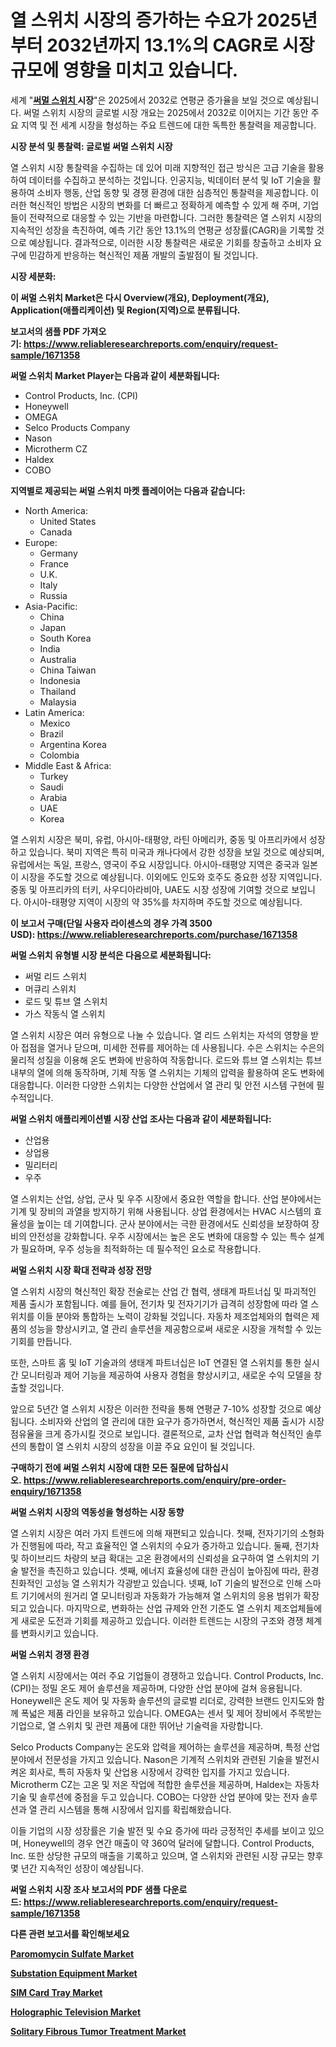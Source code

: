 <p><h1>열 스위치 시장의 증가하는 수요가 2025년부터 2032년까지 13.1%의 CAGR로 시장 규모에 영향을 미치고 있습니다.</h1></p><p>세계 "<strong><a href="https://www.reliableresearchreports.com/thermal-switches-r1671358?utm_campaign=105&utm_medium=8&utm_source=Github&utm_content=ia&utm_term=07032025&utm_id=thermal-switches">써멀 스위치&nbsp;</a></strong><strong>시장</strong>"은 2025에서 2032로 연평균 증가율을 보일 것으로 예상됩니다. 써멀 스위치 시장의 글로벌 시장 개요는 2025에서 2032로 이어지는 기간 동안 주요 지역 및 전 세계 시장을 형성하는 주요 트렌드에 대한 독특한 통찰력을 제공합니다.</p>
<p><strong>시장 분석 및 통찰력: 글로벌 써멀 스위치 시장</strong></p>
<p><p>열 스위치 시장 통찰력을 수집하는 데 있어 미래 지향적인 접근 방식은 고급 기술을 활용하여 데이터를 수집하고 분석하는 것입니다. 인공지능, 빅데이터 분석 및 IoT 기술을 활용하여 소비자 행동, 산업 동향 및 경쟁 환경에 대한 심층적인 통찰력을 제공합니다. 이러한 혁신적인 방법은 시장의 변화를 더 빠르고 정확하게 예측할 수 있게 해 주며, 기업들이 전략적으로 대응할 수 있는 기반을 마련합니다. 그러한 통찰력은 열 스위치 시장의 지속적인 성장을 촉진하여, 예측 기간 동안 13.1%의 연평균 성장률(CAGR)을 기록할 것으로 예상됩니다. 결과적으로, 이러한 시장 통찰력은 새로운 기회를 창출하고 소비자 요구에 민감하게 반응하는 혁신적인 제품 개발의 출발점이 될 것입니다.</p><a href="%7CAUTHORITHY_DOMAIN_URL%7C?utm_campaign=105&utm_medium=8&utm_source=Github&utm_content=ia&utm_term=07032025&utm_id=thermal-switches"></a></p>
<p><strong>시장 세분화:</strong></p>
<p><strong>이 써멀 스위치 Market은 다시 Overview(개요), Deployment(개요), Application(애플리케이션) 및 Region(지역)으로 분류됩니다.</strong></p>
<p><strong>보고서의 샘플 PDF 가져오기:&nbsp;<a href="https://www.reliableresearchreports.com/enquiry/request-sample/1671358?utm_campaign=105&utm_medium=8&utm_source=Github&utm_content=ia&utm_term=07032025&utm_id=thermal-switches">https://www.reliableresearchreports.com/enquiry/request-sample/1671358</a></strong><strong></strong></p>
<p><strong>써멀 스위치 Market Player는 다음과 같이 세분화됩니다:</strong></p>
<p><ul><li>Control Products, Inc. (CPI)</li><li>Honeywell</li><li>OMEGA</li><li>Selco Products Company</li><li>Nason</li><li>Microtherm CZ</li><li>Haldex</li><li>COBO</li></ul></p>
<p><strong>지역별로 제공되는 써멀 스위치 마켓 플레이어는 다음과 같습니다:</strong></p>
<p><ul>
    <li>
        North America:
        <ul>
            <li>United States</li>
            <li>Canada</li>
        </ul>
    </li>
    <li>
        Europe:
        <ul>
            <li>Germany</li>
            <li>France</li>
            <li>U.K.</li>
            <li>Italy</li>
            <li>Russia</li>
        </ul>
    </li>
    <li>
        Asia-Pacific:
        <ul>
            <li>China</li>
            <li>Japan</li>
            <li>South Korea</li>
            <li>India</li>
            <li>Australia</li>
            <li>China Taiwan</li>
            <li>Indonesia</li>
            <li>Thailand</li>
            <li>Malaysia</li>
        </ul>
    </li>
    <li>
        Latin America:
        <ul>
            <li>Mexico</li>
            <li>Brazil</li>
            <li>Argentina Korea</li>
            <li>Colombia</li>
        </ul>
    </li>
    <li>
        Middle East & Africa:
        <ul>
            <li>Turkey</li>
            <li>Saudi</li>
            <li>Arabia</li>
            <li>UAE</li>
            <li>Korea</li>
        </ul>
    </li>
    </ul></p>
<p><p>열 스위치 시장은 북미, 유럽, 아시아-태평양, 라틴 아메리카, 중동 및 아프리카에서 성장하고 있습니다. 북미 지역은 특히 미국과 캐나다에서 강한 성장을 보일 것으로 예상되며, 유럽에서는 독일, 프랑스, 영국이 주요 시장입니다. 아시아-태평양 지역은 중국과 일본이 시장을 주도할 것으로 예상됩니다. 이외에도 인도와 호주도 중요한 성장 지역입니다. 중동 및 아프리카의 터키, 사우디아라비아, UAE도 시장 성장에 기여할 것으로 보입니다. 아시아-태평양 지역이 시장의 약 35%를 차지하며 주도할 것으로 예상됩니다.</p></p>
<p><strong>이 보고서 구매(단일 사용자 라이센스의 경우 가격 3500 USD):&nbsp;<a href="https://www.reliableresearchreports.com/purchase/1671358?utm_campaign=105&utm_medium=8&utm_source=Github&utm_content=ia&utm_term=07032025&utm_id=thermal-switches">https://www.reliableresearchreports.com/purchase/1671358</a></strong></p>
<p><strong>써멀 스위치 유형별 시장 분석은 다음으로 세분화됩니다:</strong></p>
<p><ul><li>써멀 리드 스위치</li><li>머큐리 스위치</li><li>로드 및 튜브 열 스위치</li><li>가스 작동식 열 스위치</li></ul></p>
<p><p>열 스위치 시장은 여러 유형으로 나눌 수 있습니다. 열 리드 스위치는 자석의 영향을 받아 접점을 열거나 닫으며, 미세한 전류를 제어하는 데 사용됩니다. 수은 스위치는 수은의 물리적 성질을 이용해 온도 변화에 반응하여 작동합니다. 로드와 튜브 열 스위치는 튜브 내부의 열에 의해 동작하며, 기체 작동 열 스위치는 기체의 압력을 활용하여 온도 변화에 대응합니다. 이러한 다양한 스위치는 다양한 산업에서 열 관리 및 안전 시스템 구현에 필수적입니다.</p></p>
<p><strong>써멀 스위치 애플리케이션별 시장 산업 조사는 다음과 같이 세분화됩니다:</strong></p>
<p><ul><li>산업용</li><li>상업용</li><li>밀리터리</li><li>우주</li></ul></p>
<p><p>열 스위치는 산업, 상업, 군사 및 우주 시장에서 중요한 역할을 합니다. 산업 분야에서는 기계 및 장비의 과열을 방지하기 위해 사용됩니다. 상업 환경에서는 HVAC 시스템의 효율성을 높이는 데 기여합니다. 군사 분야에서는 극한 환경에서도 신뢰성을 보장하여 장비의 안전성을 강화합니다. 우주 시장에서는 높은 온도 변화에 대응할 수 있는 특수 설계가 필요하며, 우주 성능을 최적화하는 데 필수적인 요소로 작용합니다.</p></p>
<p><strong>써멀 스위치 시장 확대 전략과 성장 전망</strong></p>
<p><p>열 스위치 시장의 혁신적인 확장 전술로는 산업 간 협력, 생태계 파트너십 및 파괴적인 제품 출시가 포함됩니다. 예를 들어, 전기차 및 전자기기가 급격히 성장함에 따라 열 스위치를 이들 분야와 통합하는 노력이 강화될 것입니다. 자동차 제조업체와의 협력은 제품의 성능을 향상시키고, 열 관리 솔루션을 제공함으로써 새로운 시장을 개척할 수 있는 기회를 만듭니다. </p><p>또한, 스마트 홈 및 IoT 기술과의 생태계 파트너십은 IoT 연결된 열 스위치를 통한 실시간 모니터링과 제어 기능을 제공하여 사용자 경험을 향상시키고, 새로운 수익 모델을 창출할 것입니다. </p><p>앞으로 5년간 열 스위치 시장은 이러한 전략을 통해 연평균 7-10% 성장할 것으로 예상됩니다. 소비자와 산업의 열 관리에 대한 요구가 증가하면서, 혁신적인 제품 출시가 시장 점유율을 크게 증가시킬 것으로 보입니다. 결론적으로, 교차 산업 협력과 혁신적인 솔루션의 통합이 열 스위치 시장의 성장을 이끌 주요 요인이 될 것입니다.</p></p>
<p><strong>구매하기 전에 써멀 스위치 시장에 대한 모든 질문에 답하십시오.&nbsp;<a href="https://www.reliableresearchreports.com/enquiry/pre-order-enquiry/1671358?utm_campaign=105&utm_medium=8&utm_source=Github&utm_content=ia&utm_term=07032025&utm_id=thermal-switches">https://www.reliableresearchreports.com/enquiry/pre-order-enquiry/1671358</a></strong><strong></strong></p>
<p><strong>써멀 스위치 시장의 역동성을 형성하는 시장 동향</strong></p>
<p><p>열 스위치 시장은 여러 가지 트렌드에 의해 재편되고 있습니다. 첫째, 전자기기의 소형화가 진행됨에 따라, 작고 효율적인 열 스위치의 수요가 증가하고 있습니다. 둘째, 전기차 및 하이브리드 차량의 보급 확대는 고온 환경에서의 신뢰성을 요구하여 열 스위치의 기술 발전을 촉진하고 있습니다. 셋째, 에너지 효율성에 대한 관심이 높아짐에 따라, 환경 친화적인 고성능 열 스위치가 각광받고 있습니다. 넷째, IoT 기술의 발전으로 인해 스마트 기기에서의 원거리 열 모니터링과 자동화가 가능해져 열 스위치의 응용 범위가 확장되고 있습니다. 마지막으로, 변화하는 산업 규제와 안전 기준도 열 스위치 제조업체들에게 새로운 도전과 기회를 제공하고 있습니다. 이러한 트렌드는 시장의 구조와 경쟁 체계를 변화시키고 있습니다.</p></p>
<p><strong>써멀 스위치 경쟁 환경</strong></p>
<p><p>열 스위치 시장에서는 여러 주요 기업들이 경쟁하고 있습니다. Control Products, Inc. (CPI)는 정밀 온도 제어 솔루션을 제공하며, 다양한 산업 분야에 걸쳐 응용됩니다. Honeywell은 온도 제어 및 자동화 솔루션의 글로벌 리더로, 강력한 브랜드 인지도와 함께 폭넓은 제품 라인을 보유하고 있습니다. OMEGA는 센서 및 제어 장비에서 주목받는 기업으로, 열 스위치 및 관련 제품에 대한 뛰어난 기술력을 자랑합니다.</p><p>Selco Products Company는 온도와 압력을 제어하는 솔루션을 제공하며, 특정 산업 분야에서 전문성을 가지고 있습니다. Nason은 기계적 스위치와 관련된 기술을 발전시켜온 회사로, 특히 자동차 및 산업용 시장에서 강력한 입지를 가지고 있습니다. Microtherm CZ는 고온 및 저온 작업에 적합한 솔루션을 제공하며, Haldex는 자동차 기술 및 솔루션에 중점을 두고 있습니다. COBO는 다양한 산업 분야에 맞는 전자 솔루션과 열 관리 시스템을 통해 시장에서 입지를 확립해왔습니다.</p><p>이들 기업의 시장 성장률은 기술 발전 및 수요 증가에 따라 긍정적인 추세를 보이고 있으며, Honeywell의 경우 연간 매출이 약 360억 달러에 달합니다. Control Products, Inc. 또한 상당한 규모의 매출을 기록하고 있으며, 열 스위치와 관련된 시장 규모는 향후 몇 년간 지속적인 성장이 예상됩니다.</p></p>
<p><strong>써멀 스위치 시장 조사 보고서의 PDF 샘플 다운로드:&nbsp;<a href="https://www.reliableresearchreports.com/enquiry/request-sample/1671358?utm_campaign=105&utm_medium=8&utm_source=Github&utm_content=ia&utm_term=07032025&utm_id=thermal-switches">https://www.reliableresearchreports.com/enquiry/request-sample/1671358</a></strong></p>
<p><strong></strong></p>
<p><strong></strong></p>
<p><strong></strong></p>
<p><strong></strong></p>
<p><strong>다른 관련 보고서를 확인해보세요</strong></p>
<p><strong><p><a href="https://github.com/boyertrull4r/Market-Research-Report-List-1/blob/main/paromomycin-sulfate-market.md?utm_campaign=105&utm_medium=8&utm_source=Github&utm_content=ia&utm_term=07032025&utm_id=thermal-switches">Paromomycin Sulfate Market</a></p><p><a href="https://github.com/joshuagarcia509/Market-Research-Report-List-1/blob/main/substation-equipment-market.md?utm_campaign=105&utm_medium=8&utm_source=Github&utm_content=ia&utm_term=07032025&utm_id=thermal-switches">Substation Equipment Market</a></p><p><a href="https://github.com/lillybosakoi/Market-Research-Report-List-1/blob/main/sim-card-tray-market.md?utm_campaign=105&utm_medium=8&utm_source=Github&utm_content=ia&utm_term=07032025&utm_id=thermal-switches">SIM Card Tray Market</a></p><p><a href="https://github.com/siertnamba7u/Market-Research-Report-List-1/blob/main/holographic-television-market.md?utm_campaign=105&utm_medium=8&utm_source=Github&utm_content=ia&utm_term=07032025&utm_id=thermal-switches">Holographic Television Market</a></p><p><a href="https://github.com/zakkistuey/Market-Research-Report-List-1/blob/main/solitary-fibrous-tumor-treatment-market.md?utm_campaign=105&utm_medium=8&utm_source=Github&utm_content=ia&utm_term=07032025&utm_id=thermal-switches">Solitary Fibrous Tumor Treatment Market</a></p></strong></p>